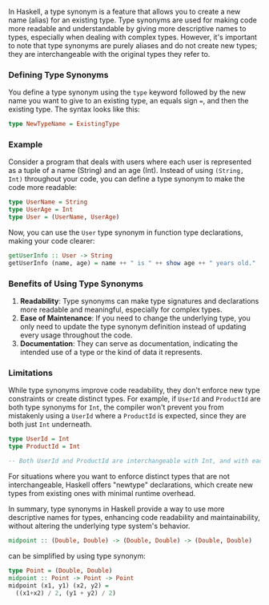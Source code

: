 In Haskell, a type synonym is a feature that allows you to create a new name (alias) for an existing type. Type synonyms are used for making code more readable and understandable by giving more descriptive names to types, especially when dealing with complex types. However, it's important to note that type synonyms are purely aliases and do not create new types; they are interchangeable with the original types they refer to.

### Defining Type Synonyms

You define a type synonym using the `type` keyword followed by the new name you want to give to an existing type, an equals sign `=`, and then the existing type. The syntax looks like this:

```haskell
type NewTypeName = ExistingType
```

### Example

Consider a program that deals with users where each user is represented as a tuple of a name (String) and an age (Int). Instead of using `(String, Int)` throughout your code, you can define a type synonym to make the code more readable:

```haskell
type UserName = String
type UserAge = Int
type User = (UserName, UserAge)
```

Now, you can use the `User` type synonym in function type declarations, making your code clearer:

```haskell
getUserInfo :: User -> String
getUserInfo (name, age) = name ++ " is " ++ show age ++ " years old."
```

### Benefits of Using Type Synonyms

1. **Readability**: Type synonyms can make type signatures and declarations more readable and meaningful, especially for complex types.
2. **Ease of Maintenance**: If you need to change the underlying type, you only need to update the type synonym definition instead of updating every usage throughout the code.
3. **Documentation**: They can serve as documentation, indicating the intended use of a type or the kind of data it represents.

### Limitations

While type synonyms improve code readability, they don't enforce new type constraints or create distinct types. For example, if `UserId` and `ProductId` are both type synonyms for `Int`, the compiler won't prevent you from mistakenly using a `UserId` where a `ProductId` is expected, since they are both just `Int` underneath.

```haskell
type UserId = Int
type ProductId = Int

-- Both UserId and ProductId are interchangeable with Int, and with each other.
```

For situations where you want to enforce distinct types that are not interchangeable, Haskell offers "newtype" declarations, which create new types from existing ones with minimal runtime overhead.

In summary, type synonyms in Haskell provide a way to use more descriptive names for types, enhancing code readability and maintainability, without altering the underlying type system's behavior.

```haskell
midpoint :: (Double, Double) -> (Double, Double) -> (Double, Double)
```

can be simplified by using type synonym:

```haskell
type Point = (Double, Double)
midpoint :: Point -> Point -> Point
midpoint (x1, y1) (x2, y2) =
  ((x1+x2) / 2, (y1 + y2) / 2)
```
